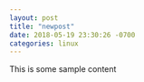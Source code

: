 ```yaml
---
layout: post
title: "newpost"
date: 2018-05-19 23:30:26 -0700
categories: linux
---
```


This is some sample content

